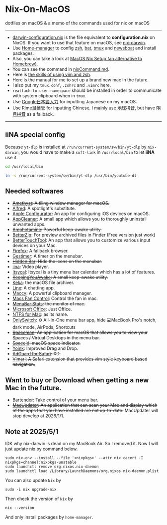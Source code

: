 # Nix-On-MacOS
dotfiles on macOS & a memo of the commands used for nix on macOS

---

- [darwin-configuration.nix][] is the file equivalent to **configuration.nix** on NixOS. If you want to use that feature on macOS, see [nix-darwin][].
- Use [Home-manager][] to config [zsh][], [bat][], [tmux][] and [newsboat][] and install packages.
- Also, you can take a look at [MacOS Nix Setup (an alternative to Homebrew)][].
- You can see the command in [nixCommand.md][].
- Here is [the skills of using vim and zsh][].
- Here is the manual for me to set up a brand new mac in the future.
- I also put my `tmux.conf`, `.zshrc` and `.vimrc` here.
- `reattach-to-user-namespace` should be installed in order to communicate with system clipboard when in `tmux`. 
- Use [Google日本語入力][] for inputting Japanese on my macOS.
- Use [Rime鼠鬚管][] for inputting Chinese. I mainly use [地球拼音][], but have [朙月拼音][] as a fallback.
---
## iiNA special config
Because `yt-dlp` is installed at `/run/current-system/sw/bin/yt-dlp` by `nix-darwin`, you would have to make a `soft-link` in `/usr/local/bin` to let **iiNA** use it.
```bash
cd /usr/local/bin

ln -s /run/current-system/sw/bin/yt-dlp /usr/bin/youtube-dl
```
## Needed softwares

- ~~[Amethyst][]: A tiling window manager for macOS.~~
- [Alfred][]: A spotlight's substitute.
- [Apple Configurator][]: An app for configuring iOS devices on macOS.
- [AppCleaner][]: A small app which allows you to thoroughly uninstall unwanted apps.
- ~~[Amphetamine][]: Powerful keep-awake utility.~~
- [BetterZip][]: For preview archived files in Finder (Free version just work)
- [BetterTouchTool][]: An app that allows you to customize various input devices on your Mac.
- [Firefox][]: A fallback browser.
- [Gestimer][]: A timer on the menubar.
- ~~[Hidden Bar][]: Hide the icons on the menubar.~~
- [iina][]: Video player.
- [Itsycal][]: Itsycal is a tiny menu bar calendar which has a lot of features.
- ~~[KeepingYouAwake][]: A small keep-awake utility.~~
- [Keka][]: the macOS file archiver.
- [Line][]: A chatting app.
- [Maccy][]: A powerful clipboard manager.
- [Macs Fan Control][]: Control the fan in mac.
- ~~[MenuBar Stats][]: the monitor of mac.~~
- [Microsoft Office][]: Just Office.
- [NTFS for Mac][]: as its name.
- [OnlySwitch][]: ⚙️ All-in-One menu bar app, hide 💻MacBook Pro's notch, dark mode, AirPods, Shortcuts
- ~~[Spaceman][]: An application for macOS that allows you to view your Spaces / Virtual Desktops in the menu bar.~~
- ~~[SpaceId][]: macOS space indicator.~~
- [Yoink][]: Improved Drag and Drop.
- ~~[AdGuard for Safari][]: XD.~~
- ~~[Vimari][]: A Safari extension that provides vim style keyboard based navigation.~~

## Want to buy or Download when getting a new Mac in the future.

- [Bartender][]: Take control of your menu bar.
- ~~[MacUpdater][]: An application that can scan your Mac and display which of the apps that you have installed are not up-to-date.~~ MacUpdater will stop develop at 2026/1/1.

## Note at 2025/5/1

IDK why nix-darwin is dead on my MacBook Air. So I removed it. Now I will just update nix by command below.
```
sudo nix-env --install --file '<nixpkgs>' --attr nix cacert -I nixpkgs=channel:nixpkgs-unstable
sudo launchctl remove org.nixos.nix-daemon
sudo launchctl load /Library/LaunchDaemons/org.nixos.nix-daemon.plist
```

You can also update `Nix` by 
```
sudo -i nix upgrade-nix
```

Then check the version of `Nix` by 

```
nix --version
```

And only install packages by `home-manager`.


[Alfred]: https://www.alfredapp.com
[Vimari]: https://github.com/televator-apps/vimari
[AdGuard for Safari]: https://adguard.com/zh_tw/adguard-safari/overview.html
[Firefox]: https://www.mozilla.org/zh-TW/firefox/new/
[Microsoft Office]: https://www.microsoft.com/zh-tw/
[Maccy]: https://github.com/p0deje/Maccy
[Line]: https://line.me/zh-hant/
[Gestimer]: https://maddin.io/gestimer/
[BetterZip]: https://macitbetter.com
[Bartender]: https://www.macbartender.com
[KeepingYouAwake]: https://keepingyouawake.app
[SpaceId]: https://github.com/dshnkao/SpaceId
[Apple Configurator]: https://apps.apple.com/us/app/apple-configurator/id1037126344?mt=12
[the skills of using vim and zsh]: https://github.com/tkuwill/Nix-On-MacOS/blob/master/skills.md
[MacUpdater]: https://www.corecode.io/index.html
[Yoink]: https://apps.apple.com/tw/app/yoink-improved-drag-and-drop/id457622435?mt=12
[NTFS for Mac]: https://www.paragon-software.com/zh/home/ntfs-%20mac%20/
[Macs Fan Control]: https://crystalidea.com/macs-fan-control
[MenuBar Stats]: https://www.seense.com/menubarstats/
[Keka]: https://www.keka.io/en/
[iina]: https://iina.io/
[Hidden Bar]: https://apps.apple.com/tw/app/hidden-bar/id1452453066?mt=12
[BetterTouchTool]: https://folivora.ai/
[AppCleaner]: https://freemacsoft.net/appcleaner/
[Amphetamine]: https://apps.apple.com/us/app/amphetamine/id937984704?mt=12
[Itsycal]: https://www.mowglii.com/itsycal/
[Spaceman]: https://github.com/Jaysce/Spaceman
[Amethyst]: https://github.com/ianyh/Amethyst
[nixCommand.md]: https://github.com/tkuwill/Nix-On-MacOS/blob/master/nixCommand.md
[darwin-configuration.nix]: https://github.com/tkuwill/Nix-On-MacOS/blob/6a4e241ae6ef933ef120fe7fa4267e6200fefeb3/.nixpkgs/darwin-configuration.nix
[nix-darwin]: https://github.com/LnL7/nix-darwin
[MacOS Nix Setup (an alternative to Homebrew)]: https://wickedchicken.github.io/post/macos-nix-setup/
[Google日本語入力]: https://www.google.co.jp/ime/
[Rime鼠鬚管]: https://rime.im/download/
[地球拼音]: https://gist.github.com/lotem/2309739#file-default-custom-yaml-L12
[朙月拼音]: https://gist.github.com/lotem/2309739#file-default-custom-yaml-L11
[Home-manager]: https://nix-community.github.io/home-manager/index.html
[zsh]: https://github.com/tkuwill/Nix-On-MacOS/blob/master/.config/home-manager/zsh.nix
[bat]: https://github.com/tkuwill/Nix-On-MacOS/blob/master/.config/home-manager/bat.nix
[tmux]: https://github.com/tkuwill/Nix-On-MacOS/blob/master/.config/home-manager/tmux.nix
[newsboat]: https://github.com/tkuwill/Nix-On-MacOS/blob/master/.config/home-manager/newsboat.nix
[OnlySwitch]: https://github.com/jacklandrin/OnlySwitch 
